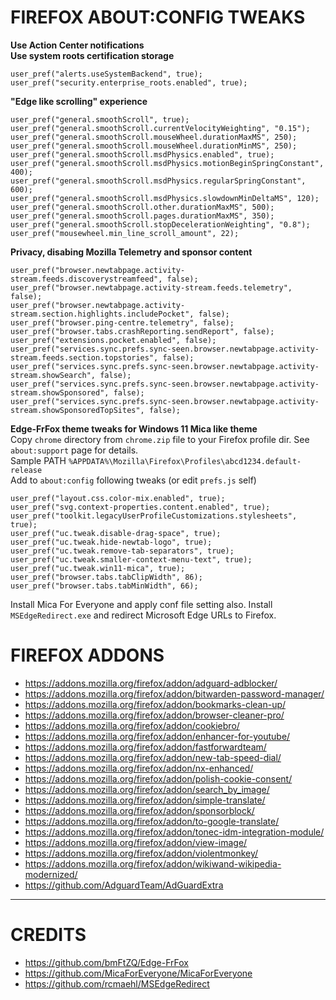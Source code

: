 # FIREFOX ABOUT:CONFIG TWEAKS

**Use Action Center notifications** <br/>
**Use system roots certification storage**
```
user_pref("alerts.useSystemBackend", true);
user_pref("security.enterprise_roots.enabled", true);
```

**"Edge like scrolling" experience**

```
user_pref("general.smoothScroll", true);
user_pref("general.smoothScroll.currentVelocityWeighting", "0.15");
user_pref("general.smoothScroll.mouseWheel.durationMaxMS", 250);
user_pref("general.smoothScroll.mouseWheel.durationMinMS", 250);
user_pref("general.smoothScroll.msdPhysics.enabled", true);
user_pref("general.smoothScroll.msdPhysics.motionBeginSpringConstant", 400);
user_pref("general.smoothScroll.msdPhysics.regularSpringConstant", 600);
user_pref("general.smoothScroll.msdPhysics.slowdownMinDeltaMS", 120);
user_pref("general.smoothScroll.other.durationMaxMS", 500);
user_pref("general.smoothScroll.pages.durationMaxMS", 350);
user_pref("general.smoothScroll.stopDecelerationWeighting", "0.8");
user_pref("mousewheel.min_line_scroll_amount", 22);
```

**Privacy, disabing Mozilla Telemetry and sponsor content**

```
user_pref("browser.newtabpage.activity-stream.feeds.discoverystreamfeed", false);
user_pref("browser.newtabpage.activity-stream.feeds.telemetry", false);
user_pref("browser.newtabpage.activity-stream.section.highlights.includePocket", false);
user_pref("browser.ping-centre.telemetry", false);
user_pref("browser.tabs.crashReporting.sendReport", false);
user_pref("extensions.pocket.enabled", false);
user_pref("services.sync.prefs.sync-seen.browser.newtabpage.activity-stream.feeds.section.topstories", false);
user_pref("services.sync.prefs.sync-seen.browser.newtabpage.activity-stream.showSearch", false);
user_pref("services.sync.prefs.sync-seen.browser.newtabpage.activity-stream.showSponsored", false);
user_pref("services.sync.prefs.sync-seen.browser.newtabpage.activity-stream.showSponsoredTopSites", false);
```

**Edge-FrFox theme tweaks for Windows 11 Mica like theme** <br/>
Copy `chrome` directory from `chrome.zip` file to your Firefox profile dir. See `about:support` page for details. <br/>
Sample PATH `%APPDATA%\Mozilla\Firefox\Profiles\abcd1234.default-release` <br/>
Add to `about:config` following tweaks (or edit `prefs.js` self)
```
user_pref("layout.css.color-mix.enabled", true);
user_pref("svg.context-properties.content.enabled", true);
user_pref("toolkit.legacyUserProfileCustomizations.stylesheets", true);
user_pref("uc.tweak.disable-drag-space", true);
user_pref("uc.tweak.hide-newtab-logo", true);
user_pref("uc.tweak.remove-tab-separators", true);
user_pref("uc.tweak.smaller-context-menu-text", true);
user_pref("uc.tweak.win11-mica", true);
user_pref("browser.tabs.tabClipWidth", 86);
user_pref("browser.tabs.tabMinWidth", 66);
```
Install Mica For Everyone and apply conf file setting also. 
Install `MSEdgeRedirect.exe` and redirect Microsoft Edge URLs to Firefox. 

# FIREFOX ADDONS

- https://addons.mozilla.org/firefox/addon/adguard-adblocker/
- https://addons.mozilla.org/firefox/addon/bitwarden-password-manager/
- https://addons.mozilla.org/firefox/addon/bookmarks-clean-up/
- https://addons.mozilla.org/firefox/addon/browser-cleaner-pro/
- https://addons.mozilla.org/firefox/addon/cookiebro/
- https://addons.mozilla.org/firefox/addon/enhancer-for-youtube/
- https://addons.mozilla.org/firefox/addon/fastforwardteam/
- https://addons.mozilla.org/firefox/addon/new-tab-speed-dial/
- https://addons.mozilla.org/firefox/addon/nx-enhanced/
- https://addons.mozilla.org/firefox/addon/polish-cookie-consent/
- https://addons.mozilla.org/firefox/addon/search_by_image/
- https://addons.mozilla.org/firefox/addon/simple-translate/
- https://addons.mozilla.org/firefox/addon/sponsorblock/
- https://addons.mozilla.org/firefox/addon/to-google-translate/
- https://addons.mozilla.org/firefox/addon/tonec-idm-integration-module/
- https://addons.mozilla.org/firefox/addon/view-image/
- https://addons.mozilla.org/firefox/addon/violentmonkey/
- https://addons.mozilla.org/firefox/addon/wikiwand-wikipedia-modernized/
- https://github.com/AdguardTeam/AdGuardExtra

<hr/>

# CREDITS

- https://github.com/bmFtZQ/Edge-FrFox
- https://github.com/MicaForEveryone/MicaForEveryone
- https://github.com/rcmaehl/MSEdgeRedirect
